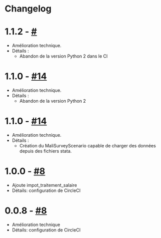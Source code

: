 # Changelog

# 1.1.2 - [#](https://github.com/openfisca/openfisca-mal/pull/)

* Amélioration technique.
* Détails :
  - Abandon de la version Python 2 dans le CI

# 1.1.0 - [#14](https://github.com/openfisca/openfisca-mal/pull/14)

* Amélioration technique.
* Détails :
  - Abandon de la version Python 2

# 1.1.0 - [#14](https://github.com/openfisca/openfisca-mal/pull/14)

* Amélioration technique.
* Détails :
  - Création du MaliSurveyScenario capable de charger des données depuis des fichiers stata.

# 1.0.0 - [#8](https://github.com/openfisca/openfisca-mal/pull/8)

* Ajoute impot_traitement_salaire
* Détails: configuration de CircleCI


# 0.0.8 - [#8](https://github.com/openfisca/openfisca-mal/pull/8)

* Amélioration technique
* Détails: configuration de CircleCI
